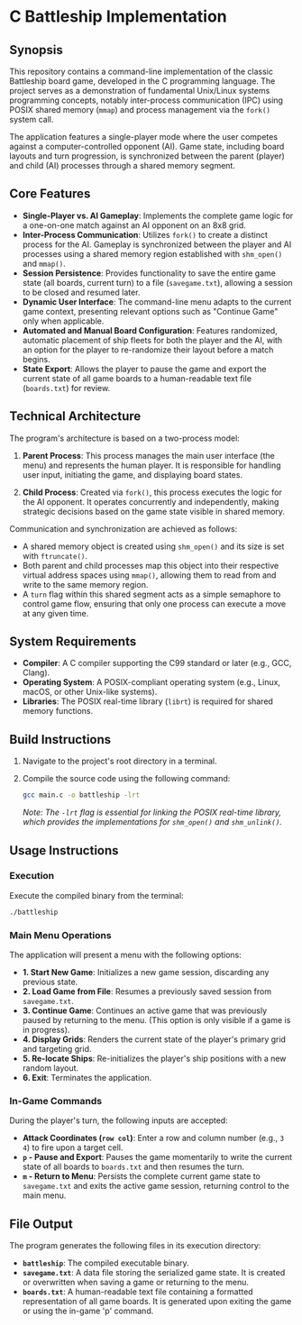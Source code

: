 # C Battleship Implementation

## Synopsis

This repository contains a command-line implementation of the classic Battleship board game, developed in the C programming language. The project serves as a demonstration of fundamental Unix/Linux systems programming concepts, notably inter-process communication (IPC) using POSIX shared memory (`mmap`) and process management via the `fork()` system call.

The application features a single-player mode where the user competes against a computer-controlled opponent (AI). Game state, including board layouts and turn progression, is synchronized between the parent (player) and child (AI) processes through a shared memory segment.

## Core Features

*   **Single-Player vs. AI Gameplay**: Implements the complete game logic for a one-on-one match against an AI opponent on an 8x8 grid.
*   **Inter-Process Communication**: Utilizes `fork()` to create a distinct process for the AI. Gameplay is synchronized between the player and AI processes using a shared memory region established with `shm_open()` and `mmap()`.
*   **Session Persistence**: Provides functionality to save the entire game state (all boards, current turn) to a file (`savegame.txt`), allowing a session to be closed and resumed later.
*   **Dynamic User Interface**: The command-line menu adapts to the current game context, presenting relevant options such as "Continue Game" only when applicable.
*   **Automated and Manual Board Configuration**: Features randomized, automatic placement of ship fleets for both the player and the AI, with an option for the player to re-randomize their layout before a match begins.
*   **State Export**: Allows the player to pause the game and export the current state of all game boards to a human-readable text file (`boards.txt`) for review.

## Technical Architecture

The program's architecture is based on a two-process model:

1.  **Parent Process**: This process manages the main user interface (the menu) and represents the human player. It is responsible for handling user input, initiating the game, and displaying board states.

2.  **Child Process**: Created via `fork()`, this process executes the logic for the AI opponent. It operates concurrently and independently, making strategic decisions based on the game state visible in shared memory.

Communication and synchronization are achieved as follows:
*   A shared memory object is created using `shm_open()` and its size is set with `ftruncate()`.
*   Both parent and child processes map this object into their respective virtual address spaces using `mmap()`, allowing them to read from and write to the same memory region.
*   A `turn` flag within this shared segment acts as a simple semaphore to control game flow, ensuring that only one process can execute a move at any given time.

## System Requirements

*   **Compiler**: A C compiler supporting the C99 standard or later (e.g., GCC, Clang).
*   **Operating System**: A POSIX-compliant operating system (e.g., Linux, macOS, or other Unix-like systems).
*   **Libraries**: The POSIX real-time library (`librt`) is required for shared memory functions.

## Build Instructions

1.  Navigate to the project's root directory in a terminal.
2.  Compile the source code using the following command:

    ```bash
    gcc main.c -o battleship -lrt
    ```
    *Note: The `-lrt` flag is essential for linking the POSIX real-time library, which provides the implementations for `shm_open()` and `shm_unlink()`.*

## Usage Instructions

### Execution

Execute the compiled binary from the terminal:

```bash
./battleship
```

### Main Menu Operations

The application will present a menu with the following options:

*   **1. Start New Game**: Initializes a new game session, discarding any previous state.
*   **2. Load Game from File**: Resumes a previously saved session from `savegame.txt`.
*   **3. Continue Game**: Continues an active game that was previously paused by returning to the menu. (This option is only visible if a game is in progress).
*   **4. Display Grids**: Renders the current state of the player's primary grid and targeting grid.
*   **5. Re-locate Ships**: Re-initializes the player's ship positions with a new random layout.
*   **6. Exit**: Terminates the application.

### In-Game Commands

During the player's turn, the following inputs are accepted:

*   **Attack Coordinates (`row col`)**: Enter a row and column number (e.g., `3 4`) to fire upon a target cell.
*   **`p` - Pause and Export**: Pauses the game momentarily to write the current state of all boards to `boards.txt` and then resumes the turn.
*   **`m` - Return to Menu**: Persists the complete current game state to `savegame.txt` and exits the active game session, returning control to the main menu.

## File Output

The program generates the following files in its execution directory:

*   **`battleship`**: The compiled executable binary.
*   **`savegame.txt`**: A data file storing the serialized game state. It is created or overwritten when saving a game or returning to the menu.
*   **`boards.txt`**: A human-readable text file containing a formatted representation of all game boards. It is generated upon exiting the game or using the in-game 'p' command.
